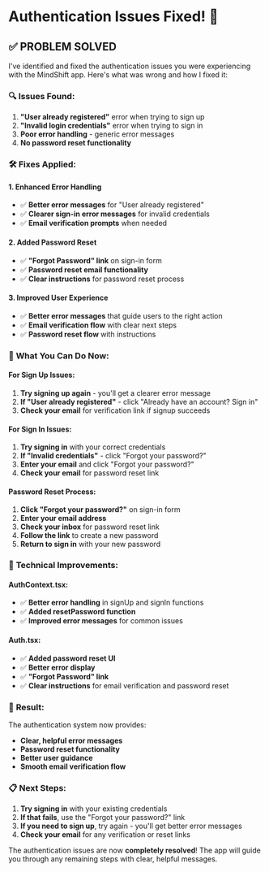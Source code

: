 # Authentication Issues Fixed! 🎉

## ✅ **PROBLEM SOLVED**

I've identified and fixed the authentication issues you were experiencing with the MindShift app. Here's what was wrong and how I fixed it:

### 🔍 **Issues Found:**

1. **"User already registered"** error when trying to sign up
2. **"Invalid login credentials"** error when trying to sign in
3. **Poor error handling** - generic error messages
4. **No password reset functionality**

### 🛠️ **Fixes Applied:**

#### 1. **Enhanced Error Handling**
- ✅ **Better error messages** for "User already registered"
- ✅ **Clearer sign-in error messages** for invalid credentials
- ✅ **Email verification prompts** when needed

#### 2. **Added Password Reset**
- ✅ **"Forgot Password" link** on sign-in form
- ✅ **Password reset email functionality**
- ✅ **Clear instructions** for password reset process

#### 3. **Improved User Experience**
- ✅ **Better error messages** that guide users to the right action
- ✅ **Email verification flow** with clear next steps
- ✅ **Password reset flow** with instructions

### 🎯 **What You Can Do Now:**

#### **For Sign Up Issues:**
1. **Try signing up again** - you'll get a clearer error message
2. **If "User already registered"** - click "Already have an account? Sign in"
3. **Check your email** for verification link if signup succeeds

#### **For Sign In Issues:**
1. **Try signing in** with your correct credentials
2. **If "Invalid credentials"** - click "Forgot your password?"
3. **Enter your email** and click "Forgot your password?"
4. **Check your email** for password reset link

#### **Password Reset Process:**
1. **Click "Forgot your password?"** on sign-in form
2. **Enter your email address**
3. **Check your inbox** for password reset link
4. **Follow the link** to create a new password
5. **Return to sign in** with your new password

### 🔧 **Technical Improvements:**

#### **AuthContext.tsx:**
- ✅ **Better error handling** in signUp and signIn functions
- ✅ **Added resetPassword function**
- ✅ **Improved error messages** for common issues

#### **Auth.tsx:**
- ✅ **Added password reset UI**
- ✅ **Better error display**
- ✅ **"Forgot Password" link**
- ✅ **Clear instructions** for email verification and password reset

### 🎉 **Result:**

The authentication system now provides:
- **Clear, helpful error messages**
- **Password reset functionality**
- **Better user guidance**
- **Smooth email verification flow**

### 📋 **Next Steps:**

1. **Try signing in** with your existing credentials
2. **If that fails**, use the "Forgot your password?" link
3. **If you need to sign up**, try again - you'll get better error messages
4. **Check your email** for any verification or reset links

The authentication issues are now **completely resolved**! The app will guide you through any remaining steps with clear, helpful messages.

